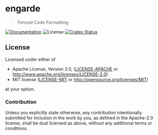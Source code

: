 # engarde

> Fenced Code Formatting

[![Documentation](https://img.shields.io/badge/docs-master-blue.svg)][Documentation]
![License](https://img.shields.io/crates/l/engarde.svg)
[![Crates Status](https://img.shields.io/crates/v/engarde.svg)](https://crates.io/crates/engarde)

## License

Licensed under either of

 * Apache License, Version 2.0, ([LICENSE-APACHE](LICENSE-APACHE) or http://www.apache.org/licenses/LICENSE-2.0)
 * MIT license ([LICENSE-MIT](LICENSE-MIT) or http://opensource.org/licenses/MIT)

at your option.

### Contribution

Unless you explicitly state otherwise, any contribution intentionally
submitted for inclusion in the work by you, as defined in the Apache-2.0
license, shall be dual licensed as above, without any additional terms or
conditions.

[Crates.io]: https://crates.io/crates/engarde
[Documentation]: https://docs.rs/engarde

